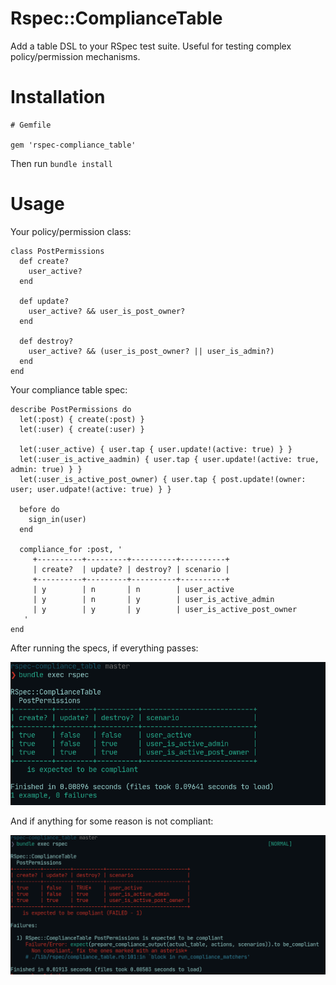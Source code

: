 # Rspec::ComplianceTable


Add a table DSL to your RSpec test suite. Useful for testing complex policy/permission mechanisms.

# Installation

```
# Gemfile

gem 'rspec-compliance_table'
``` 

Then run `bundle install`

# Usage

Your policy/permission class:

```
class PostPermissions
  def create?
    user_active?
  end

  def update?
    user_active? && user_is_post_owner?
  end
  
  def destroy?
    user_active? && (user_is_post_owner? || user_is_admin?)
  end
end
```

Your compliance table spec:

```
describe PostPermissions do
  let(:post) { create(:post) }
  let(:user) { create(:user) }
  
  let(:user_active) { user.tap { user.update!(active: true) } }
  let(:user_is_active_aadmin) { user.tap { user.update!(active: true, admin: true) } }
  let(:user_is_active_post_owner) { user.tap { post.update!(owner: user; user.udpate!(active: true) } }
  
  before do
    sign_in(user)
  end
  
  compliance_for :post, '
     +----------+---------+----------+----------+
     | create?  | update? | destroy? | scenario |
     +----------+---------+----------+----------+
     | y        | n       | n        | user_active
     | y        | n       | y        | user_is_active_admin
     | y        | y       | y        | user_is_active_post_owner
   '
end
```

After running the specs, if everything passes:

![passing](https://github.com/QultureRocks/rspec-compliance_table/blob/master/assets/rc1.png?raw=true)

And if anything for some reason is not compliant:

![breaking](https://github.com/QultureRocks/rspec-compliance_table/blob/master/assets/rc2.png?raw=true)
